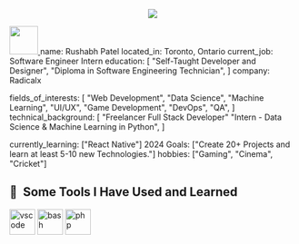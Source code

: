 <p align="center">
  <img src="https://encrypted-tbn0.gstatic.com/images?q=tbn:ANd9GcRKPkPd0ldXcWlrIUXiP8My6VKErYGQ6-oLQQ&usqp=CAU">
</p>
<a href="https://www.instagram.com/rushabh_2122/">
  <img height="50" src="https://user-images.githubusercontent.com/46517096/166974368-9798f39f-1f46-499c-b14e-81f0a3f83a06.png"/>
</a>
name: Rushabh Patel
located_in: Toronto, Ontario
current_job: Software Engineer Intern 
education:
  [
    "Self-Taught Developer and Designer",
    "Diploma in Software Engineering Technician",
  ]
company: Radicalx

fields_of_interests:
  [
    "Web Development",
    "Data Science",
    "Machine Learning",
    "UI/UX",
    "Game Development",
    "DevOps",
    "QA",
  ]
technical_background:
  [
    "Freelancer Full Stack Developer"
    "Intern - Data Science & Machine Learning in Python",
  ]
  
currently_learning: ["React Native"]
2024 Goals: ["Create 20+ Projects and learn at least 5-10 new Technologies."]
hobbies: ["Gaming", "Cinema", "Cricket"]
<h2> 🚀 &nbsp;Some Tools I Have Used and Learned</h2>
<p align="left">
<img src="https://cdn.jsdelivr.net/gh/devicons/devicon/icons/vscode/vscode-original.svg" alt="vscode" width="45" height="45"/>
<img src="https://cdn.jsdelivr.net/gh/devicons/devicon/icons/bash/bash-original.svg" alt="bash" width="45" height="45"/>
<img src="https://cdn.jsdelivr.net/gh/devicons/devicon/icons/php/php-original.svg" alt="php" width="45" height="45"/>
</p>
